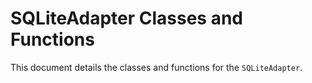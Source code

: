 # SQLiteAdapter Classes and Functions

This document details the classes and functions for the `SQLiteAdapter`.